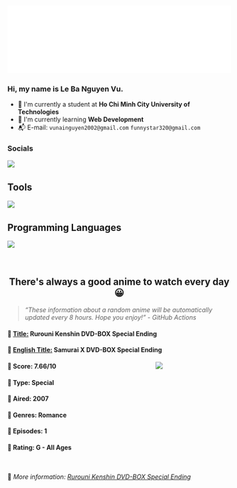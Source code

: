
<img src="svg/nai.svg" />

<br />

<h3>Hi, my name is <strong>Le Ba Nguyen Vu</strong>.</h3>

- 🏫 I'm currently a student at **Ho Chi Minh City University of Technologies**
- 👀 I'm currently learning **Web Development**
- 📬 E-mail: `vunainguyen2002@gmail.com` `funnystar320@gmail.com`


<h3>Socials</h3>
<a target="_blank" href="https://instagram.com/vu.le1352"><img src="https://img.shields.io/badge/Instagram-%23E4405F.svg?style=for-the-badge&logo=Instagram&logoColor=white" /></a>

<p>
  <h2>Tools</h2>
  <a href="https://skillicons.dev">
    <img src="https://skillicons.dev/icons?i=git,dotnet,mongodb,express,react,nodejs,bootstrap,tailwind,laravel,docker&theme=dark" />
  </a>

  <br />

  <h2>Programming Languages</h2>

  <a href="https://skillicons.dev">
    <img src="https://skillicons.dev/icons?i=javascript,typescript,html,css,cs,php&theme=dark" />
  </a>
</p>

<br />

<h2 align="center">There's always a good anime to watch every day 😀</h2>

<blockquote>
<i>
<q>These information about a random anime will be automatically updated every 8 hours. Hope you enjoy!</q> - GitHub Actions
</i>
</blockquote>

<h4>
  <strong>🥭 <u>Title:</u></strong> Rurouni Kenshin DVD-BOX Special Ending
</h4>

<h4>🌿 <u>English Title:</u> Samurai X DVD-BOX Special Ending</h4>

<img align="right" width="170" src=https://cdn.myanimelist.net/images/anime/4/25808.jpg />

<h4>🌱 Score: 7.66/10</h4>

<h4>🌲 Type: Special</h4>

<h4>🌴 Aired: 2007</h4>

<h4>🌵 Genres: Romance</h4>

<h4>🥑 Episodes: 1</h4>

<h4>🍏 Rating: G - All Ages</h4>

<br />

🍂 *More information: [Rurouni Kenshin DVD-BOX Special Ending](https://myanimelist.net/anime/6591/Rurouni_Kenshin_DVD-BOX_Special_Ending)*
    